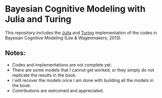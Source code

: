 # Bayesian Cognitive Modeling with Julia and Turing
This repository includes the [Julia](https://julialang.org) and [Turing](https://turing.ml) implementation of the codes in Bayesian Cognitive Modeling (Lee &amp; Wagenmakers, 2013).

## Notes:
* Codes and implementations are not complete yet.
* There are some models that I cannot get worked, or they simply do not replicate the results in the book.
* I will recover the models once I am done with building all the models in the book.
* Contributions are welcomed and appreciated.
